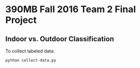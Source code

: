 # 390MB Fall 2016 Team 2 Final Project

## Indoor vs. Outdoor Classification

To collect labeled data:

`python collect-data.py`
